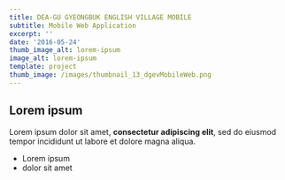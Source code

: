 ```yaml
---
title: DEA-GU GYEONGBUK ENGLISH VILLAGE MOBILE
subtitle: Mobile Web Application
excerpt: ''
date: '2016-05-24'
thumb_image_alt: lorem-ipsum
image_alt: lorem-ipsum
template: project
thumb_image: /images/thumbnail_13_dgevMobileWeb.png
---
```

## Lorem ipsum

Lorem ipsum dolor sit amet, **consectetur adipiscing elit**, sed do eiusmod tempor incididunt ut labore et dolore magna aliqua.

- Lorem ipsum
- dolor sit amet